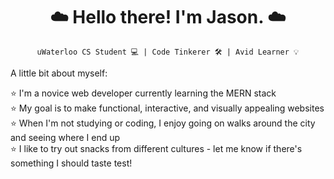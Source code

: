 <h1 align="center"> ☁️ Hello there! I'm Jason. ☁️ </h1>
 
<div align="center">
 
`uWaterloo CS Student 💻 | Code Tinkerer 🛠 | Avid Learner 💡`


<div align="left" weight="bold"> A little bit about myself: </div>
<p align="left">
⭐️ I'm a novice web developer currently learning the MERN stack <br>
⭐️ My goal is to make functional, interactive, and visually appealing websites <br>
⭐️ When I'm not studying or coding, I enjoy going on walks around the city and seeing where I end up <br>
⭐️ I like to try out snacks from different cultures - let me know if there's something I should taste test! <br>
 </p>
